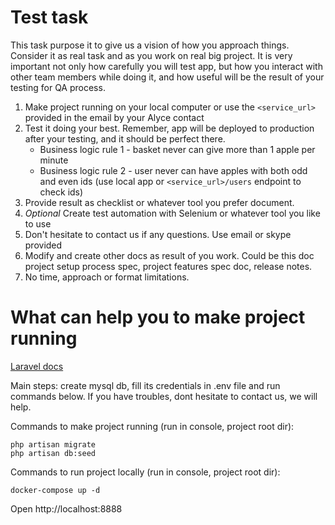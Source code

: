 # Test task

This task purpose it to give us a vision of how you approach things. Consider it as real task and as you work on real big project.
It is very important not only how carefully you will test app, but how you interact with other team members while doing it, and how useful will be the result of your testing for QA process.
 

1. Make project running on your local computer or use the `<service_url>` provided in the email by your Alyce contact
2. Test it doing your best. Remember, app will be deployed to production after your testing, and it should be perfect there.         
    - Business logic rule 1 - basket never can give more than 1 apple per minute 
    - Business logic rule 2 - user never can have apples with both odd and even ids (use local app or `<service_url>/users` endpoint to check ids)
3. Provide result as checklist or whatever tool you prefer document.
4. *Optional*  Create test automation with Selenium or whatever tool you like to use
5. Don't hesitate to contact us if any questions. Use email or skype provided
6. Modify and create other docs as result of you work. Could be this doc project setup process spec, project features spec doc, release notes.
7. No time, approach or format limitations.


# What can help you to make project running

[Laravel docs](https://laravel.com/docs/5.4/installation)

Main steps: create mysql db, fill its credentials in .env file and run commands below. If you have troubles, dont hesitate to contact us, we will help.

Commands to make project running (run in console, project root dir): 
```
php artisan migrate
php artisan db:seed
```



Commands to run project locally (run in console, project root dir): 
```
docker-compose up -d   
```
Open http://localhost:8888

